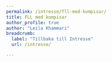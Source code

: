 ```yaml
---
permalink: /intresse/fll-med-kompisar/
title: FLL med kompisar
author_profile: true
author: "Leila Khammari"
breadcrumb:
  label: "Tillbaka till Intresse"
  url: /intresse/

---
```

